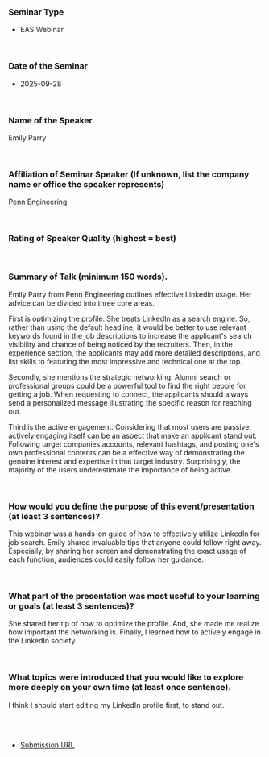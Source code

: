 ### Seminar Type
- EAS Webinar

<br>

### Date of the Seminar
- 2025-09-28

<br>

### Name of the Speaker
Emily Parry

<br>

### Affiliation of Seminar Speaker (If unknown, list the company name or office the speaker represents)
Penn Engineering


<br>

### Rating of Speaker Quality (highest = best)



<br>

### Summary of Talk (minimum 150 words).
Emily Parry from Penn Engineering outlines effective LinkedIn usage. Her advice can be divided into three core areas.

First is optimizing the profile. She treats LinkedIn as a search engine. So, rather than using the default headline, it would be better to use relevant keywords found in the job descriptions to increase the applicant's search visibility and chance of being noticed by the recruiters. Then, in the experience section, the applicants may add more detailed descriptions, and list skills to featuring the most impressive and technical one at the top.

Secondly, she mentions the strategic networking. Alumni search or professional groups could be a powerful tool to find the right people for getting a job. When requesting to connect, the applicants should always send a personalized message illustrating the specific reason for reaching out.

Third is the active engagement. Considering that most users are passive, actively engaging itself can be an aspect that make an applicant stand out. Following target companies accounts, relevant hashtags, and posting one's own professional contents can be a effective way of demonstrating the genuine interest and expertise in that target industry. Surprisingly, the majority of the users underestimate the importance of being active.


<br>

### How would you define the purpose of this event/presentation (at least 3 sentences)?
This webinar was a hands-on guide of how to effectively utilize LinkedIn for job search. Emily shared invaluable tips that anyone could follow right away. Especially, by sharing her screen and demonstrating the exact usage of each function, audiences could easily follow her guidance.



<br>

### What part of the presentation was most useful to your learning or goals (at least 3 sentences)?
She shared her tip of how to optimize the profile. And, she made me realize how important the networking is. Finally, I learned how to actively engage in the LinkedIn society.



<br>

### What topics were introduced that you would like to explore more deeply on your own time (at least once sentence). 
I think I should start editing my LinkedIn profile first, to stand out.

<br><br>


- [Submission URL](https://docs.google.com/forms/d/e/1FAIpQLSeV8yG6jefnBEMsu4bvE2TtlR_hiAsjM4yiV898Y_uMfonaPA/formResponse)